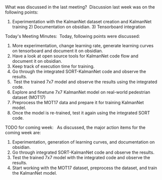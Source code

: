 What was discussed in the last meeting? 
Discussion last week was on the following points: 
1) Experimentation with the KalmanNet dataset creation and KalmanNet training 2) Documentation on obsidian. 3) Tensorboard integration  

Today's Meeting Minutes: 
Today, following points were discussed: 
1) More experimentation, change learning rate, generate learning curves on tensorboard and document it on obsidian. 
2) Have a look at open source tools for KalmanNet code flow and document it on obsidian. 
3) Keep track of execution time for training. 
4) Go through the integrated SORT-KalmanNet code and observe the results. 
5)  Test the trained 7x7 model and observe the results using the integrated code. 
6) Explore and finetune 7x7 KalmanNet model on real-world pedestrian dataset (MOT17) 
7) Preprocess the MOT17 data and prepare it for training KalmanNet model. 
8) Once the model is re-trained, test it again using the integrated SORT code. 
    

TODO for coming week:  
As discussed, the major action items for the coming week are: 
1) Experimentation, generation of learning curves, and documentation on obsidian.
2) Go through integrated SORT-KalmanNet code and observe the results.
3) Test the trained 7x7 model with the integrated code and observe the results.
4) Start working with the MOT17 dataset, preprocess the dataset, and train the KalmanNet model.